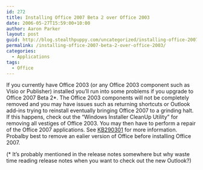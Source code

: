 ```yaml
---
id: 272
title: Installing Office 2007 Beta 2 over Office 2003
date: 2006-05-27T15:59:00+10:00
author: Aaron Parker
layout: post
guid: http://blog.stealthpuppy.com/uncategorized/installing-office-2007-beta-2-over-office-2003
permalink: /installing-office-2007-beta-2-over-office-2003/
categories:
  - Applications
tags:
  - Office
---
```

If you currently have Office 2003 (or any Office 2003 component such as Visio or Publisher) installed you&#8217;ll run into some problems if you upgrade to Office 2007 Beta 2*. The Office 2003 components will not be completely removed and you may have issues such as returning shortcuts or Outlook add-ins trying to reinstall eventually bringing Office 2007 to a grinding halt. If this happens, check out the &#8220;Windows Installer CleanUp Utility&#8221; for removing all vestiges of Office 2003. You may then have to perform a repair of the Office 2007 applications. See [KB290301](http://support.microsoft.com/default.aspx?kbid=290301) for more information. Probalby best to remove an ealier version of Office before installing Office 2007.

(* It&#8217;s probably mentioned in the release notes somewhere but why waste time reading release notes when you want to check out the new Outlook?)